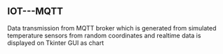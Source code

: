 ## IOT---MQTT
Data transmission from MQTT broker which is generated from simulated temperature sensors from random coordinates and realtime data is displayed on Tkinter GUI as chart
